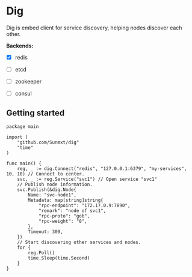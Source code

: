 # Dig

Dig is embed client for service discovery, helping nodes discover each other. 



**Backends:**

- [x] redis
- [ ] etcd
- [ ] zookeeper
- [ ] consul



## Getting started

```golang
package main

import (
	"github.com/Sunmxt/dig"
	"time"
)

func main() {
    reg, _ := dig.Connect("redis", "127.0.0.1:6379", "my-services", 10, 10) // Connect to center.
	svc, _ := reg.Service("svc1") // Open service "svc1"
	// Publish node information.
	svc.Publish(&dig.Node{
		Name: "svc-node1",
		Metadata: map[string]string{
			"rpc-endpoint": "172.17.0.9:7890",
			"remark": "node of svc1",
			"rpc-proto": "gob",
			"rpc-weight": "8",
		},
		Timeout: 300,
	})
	// Start discovering other services and nodes.
	for {
        reg.Poll()
        time.Sleep(time.Second)
	}
}
```



